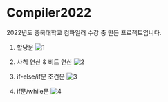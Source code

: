 # Compiler2022
2022년도 충북대학교 컴파일러 수강 중 만든 프로젝트입니다.

1. 할당문
![1](https://user-images.githubusercontent.com/81684148/171079828-29dc64b1-aa2a-4ce5-9345-213ab55f36e0.gif)

2. 사칙 연산 & 비트 연산
![2](https://user-images.githubusercontent.com/81684148/171079863-35efa47e-1fec-4f29-b1e1-3df17319e6b2.gif)

3. if-else/if문 조건문
![3](https://user-images.githubusercontent.com/81684148/171079881-9152047e-81bf-48da-9487-b24d7ffa3544.gif)

4. if문/while문
![4](https://user-images.githubusercontent.com/81684148/171079897-9f89c4e4-1042-416f-9684-a4e154c0d345.gif)
